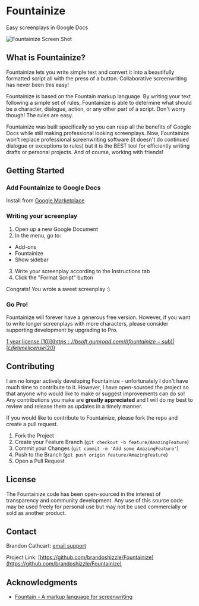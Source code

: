 # Fountainize
Easy screenplays in Google Docs

![Fountainize Screen Shot](https://lh3.googleusercontent.com/Nv_uZbXibx8tqlwSqD--PNvk9_CLE_jeYqWWCdAfvXpN_NRJ-D_RqR3-DTZZieHuTaQxXa_I=w1280-h800)

## What is Fountainize?

Fountainize lets you write simple text and convert it into a beautifully formatted script all with the press of a button. Collaborative screenwriting has never been this easy!

Fountainize is based on the Fountain markup language. By writing your text following a simple set of rules, Fountainize is able to determine what should be a character, dialogue, action, or any other part of a script. Don't worry though! The rules are easy.

Fountainize was built specifically so you can reap all the benefits of Google Docs while still making professional looking screenplays. Now, Fountainize won't replace professional screenwriting software (it doesn't do continued dialogue or exceptions to rules) but it is the BEST tool for efficiently writing drafts or personal projects. And of course, working with friends!

## Getting Started

### Add Fountainize to Google Docs

Install from [Google Marketplace](https://workspace.google.com/marketplace/app/fountainize/82574770793)

### Writing your screenplay

1. Open up a new Google Document
2. In the menu, go to:
- Add-ons
- Fountainize
- Show sidebar
3. Write your screenplay according to the Instructions tab
4. Click the "Format Script" button

Congrats! You wrote a sweet screenplay :)

### Go Pro!

Fountainize will forever have a generous free version. However, if you want to write longer screenplays with more characters, please consider supporting development by upgrading to Pro.

[1 year license ($10)](https://bsoft.gumroad.com/l/fountainize-sub) | [Lifetime license ($20)](https://bsoft.gumroad.com/l/fountainize-lifetime)

## Contributing

I am no longer actively developing Fountainize - unfortunately I don't have much time to contribute to it. However, I have open-sourced the project so that anyone who would like to make or suggest improvements can do so! Any contributions you make are **greatly appreciated** and I will do my best to review and release them as updates in a timely manner.

If you would like to contribute to Fountainize, please fork the repo and create a pull request.

1. Fork the Project
2. Create your Feature Branch (`git checkout -b feature/AmazingFeature`)
3. Commit your Changes (`git commit -m 'Add some AmazingFeature'`)
4. Push to the Branch (`git push origin feature/AmazingFeature`)
5. Open a Pull Request

## License

The Fountainize code has been open-sourced in the interest of transparency and community development. Any use of this source code may be used freely for personal use but may not be used commercially or sold as another product.

## Contact

Brandon Cathcart: [email support](fountainize@brandoncathcart.com)

Project Link: [https://github.com/brandoshizzle/Fountainize](https://github.com/brandoshizzle/Fountainize)

## Acknowledgments

* [Fountain - A markup language for screenwriting](https://fountain.io/)
